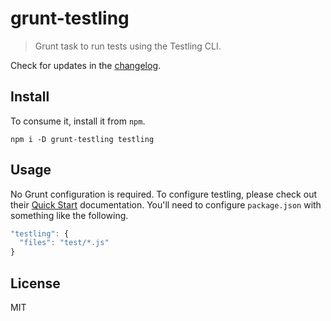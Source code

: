 # grunt-testling

> Grunt task to run tests using the Testling CLI.

Check for updates in the [changelog](CHANGELOG.md).

## Install

To consume it, install it from `npm`.

```shell
npm i -D grunt-testling testling
```

## Usage

No Grunt configuration is required. To configure testling, please check out their [Quick Start][1] documentation. You'll need to configure `package.json` with something like the following.

```js
"testling": {
  "files": "test/*.js"
}
```

## License

MIT

[1]: https://ci.testling.com/guide/quick_start
